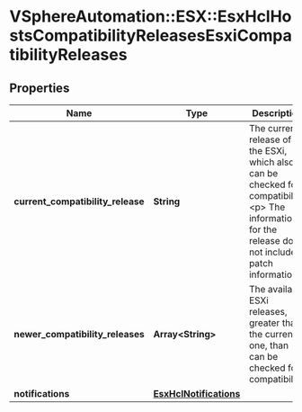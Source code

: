 # VSphereAutomation::ESX::EsxHclHostsCompatibilityReleasesEsxiCompatibilityReleases

## Properties
Name | Type | Description | Notes
------------ | ------------- | ------------- | -------------
**current_compatibility_release** | **String** | The current release of the ESXi, which also can be checked for compatibility. &lt;p&gt; The information for the release does not include patch information. | 
**newer_compatibility_releases** | **Array&lt;String&gt;** | The available ESXi releases, greater than the current one, than can be checked for compatibility. | 
**notifications** | [**EsxHclNotifications**](EsxHclNotifications.md) |  | 


